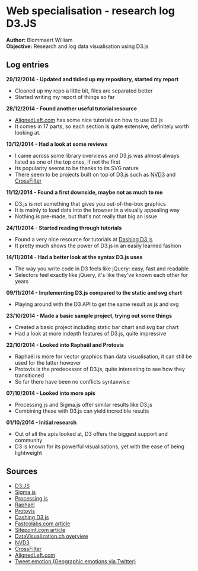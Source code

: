 # Web specialisation - research log D3.JS

**Author:** Blommaert William  
**Objective:** Research and log data visualisation using D3.js

## Log entries

**29/12/2014 - Updated and tidied up my repository, started my report**

- Cleaned up my repo a little bit, files are separated better
- Started writing my report of things so far

**28/12/2014 - Found another useful tutorial resource**

- [AlignedLeft.com](http://alignedleft.com/tutorials/d3) has some nice tutorials on how to use D3.js
- It comes in 17 parts, so each section is quite extensive, definitely worth looking at.

**13/12/2014 - Had a look at some reviews**

- I came across some library overviews and D3.js was almost always listed as one of the top ones, if not the first
- Its popularity seems to be thanks to its SVG nature
- There seem to be projects built on top of D3.js such as [NVD3](http://nvd3.org) and [CrossFilter](http://square.github.io/crossfilter/) 

**11/12/2014 - Found a first downside, maybe not as much to me**

- D3.js is not something that gives you out-of-the-box graphics
- It is mainly to load data into the browser in a visually appealing way
- Nothing is pre-made, but that's not really that big an issue

**24/11/2014 - Started reading through tutorials**

- Found a very nice resource for tutorials at [Dashing D3.js](https://www.dashingd3js.com/table-of-contents)
- It pretty much shows the power of D3.js in an easily learned fashion

**14/11/2014 - Had a better look at the syntax D3.js uses**

- The way you write code in D3 feels like jQuery: easy, fast and readable
- Selectors feel exactly like jQuery, it's like they've known each other for years

**09/11/2014 - Implementing D3.js compared to the static and svg chart**

- Playing around with the D3 API to get the same result as js and svg

**23/10/2014 - Made a basic sample project, trying out some things**

- Created a basic project including static bar chart and svg bar chart
- Had a look at more indepth features of D3.js, quite impressive

**22/10/2014 - Looked into Raphaël and Protovis**

- Raphaël is more for vector graphics than data visualisation, it can still be used for the latter however
- Protovis is the predecessor of D3.js, quite interesting to see how they transitioned
- So far there have been no conflicts syntaxwise

**07/10/2014 - Looked into more apis**

- Processing.js and Sigma.js offer similar results like D3.js
- Combining these with D3.js can yield incredible results

**01/10/2014 - Initial research**

- Out of all the apis looked at, D3 offers the biggest support and community
- D3 is known for its powerful visualisations, yet with the ease of being lightweight
 
## Sources

- [D3.JS](http://d3js.org)
- [Sigma.js](http://sigmajs.org)
- [Processing.js](http://processingjs.org)
- [Raphaël](http://raphaeljs.com/)
- [Protovis](http://mbostock.github.io/protovis)
- [Dashing D3.js](https://www.dashingd3js.com/table-of-contents)
- [Fastcolabs.com article](http://www.fastcolabs.com/3029760/the-five-best-libraries-for-building-data-vizualizations)
- [Sitepoint.com article](http://www.sitepoint.com/twelve-javascript-libraries-data-visualization/)
- [DataVisualization.ch overview](http://selection.datavisualization.ch/)
- [NVD3](http://nvd3.org)
- [CrossFilter](http://square.github.io/crossfilter/)
- [AlignedLeft.com](http://alignedleft.com/tutorials/d3)
- [Tweet emotion (Geographic emotions via Twitter)](https://github.com/pubnub/tweet-emotion)
